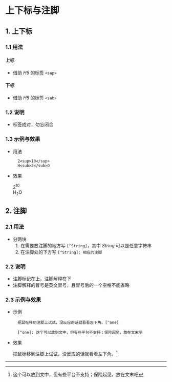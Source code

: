 # 上下标与注脚

## 1. 上下标

### 1.1 用法

#### 上标

- 借助 *H5* 的标签 `<sup>`

#### 下标

- 借助 *H5* 的标签 `<sub>`

### 1.2 说明

- 标签成对，勿忘闭合

### 1.3 示例与效果

- 用法

        2<sup>10</sup>
        H<sub>2</sub>O

- 效果

    2<sup>10</sup> <br>
    H<sub>2</sub>O

## 2. 注脚

### 2.1 用法

- 分两块
    1. 在需要放注脚的地方写 `[^String]`，其中 *String* 可以是任意字符串
    2. 在注脚处的下方写 `[^String]: 相应的注脚`

### 2.2 说明

- 注脚标记在上，注脚解释在下
- 注脚解释的冒号是英文冒号，且冒号后的一个空格不能省略

### 2.3 示例与效果

- 示例

        把鼠标移到注脚上试试，没反应的话就看看左下角。[^one]
        
        [^one]: 这个可以放到文中，但有些平台不支持；保险起见，放在文末吧

- 效果

    把鼠标移到注脚上试试，没反应的话就看看左下角。[^one]

***

[^one]: 这个可以放到文中，但有些平台不支持；保险起见，放在文末吧